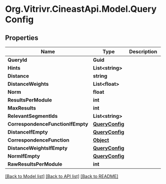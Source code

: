 
# Org.Vitrivr.CineastApi.Model.QueryConfig

## Properties

Name | Type | Description | Notes
------------ | ------------- | ------------- | -------------
**QueryId** | **Guid** |  | [optional] 
**Hints** | **List&lt;string&gt;** |  | [optional] 
**Distance** | **string** |  | [optional] 
**DistanceWeights** | **List&lt;float&gt;** |  | [optional] 
**Norm** | **float** |  | [optional] 
**ResultsPerModule** | **int** |  | [optional] 
**MaxResults** | **int** |  | [optional] 
**RelevantSegmentIds** | **List&lt;string&gt;** |  | [optional] 
**CorrespondenceFunctionIfEmpty** | [**QueryConfig**](QueryConfig.md) |  | [optional] 
**DistanceIfEmpty** | [**QueryConfig**](QueryConfig.md) |  | [optional] 
**CorrespondenceFunction** | [**Object**](.md) |  | [optional] 
**DistanceWeightsIfEmpty** | [**QueryConfig**](QueryConfig.md) |  | [optional] 
**NormIfEmpty** | [**QueryConfig**](QueryConfig.md) |  | [optional] 
**RawResultsPerModule** | **int** |  | [optional] 

[[Back to Model list]](../README.md#documentation-for-models)
[[Back to API list]](../README.md#documentation-for-api-endpoints)
[[Back to README]](../README.md)

